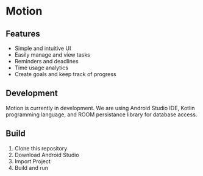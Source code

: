 # Motion

## Features
- Simple and intuitive UI
- Easily manage and view tasks
- Reminders and deadlines
- Time usage analytics
- Create goals and keep track of progress

## Development
Motion is currently in development. 
We are using Android Studio IDE, Kotlin programming language, and ROOM persistance library for database access. 

## Build
1. Clone this repository
2. Download Android Studio
3. Import Project
4. Build and run
